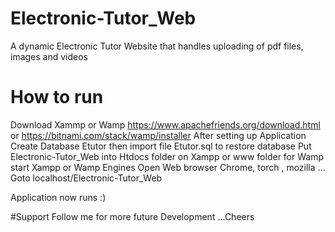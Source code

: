 # Electronic-Tutor_Web
A dynamic Electronic Tutor Website that handles uploading of pdf files, images and videos




# How to run 
Download Xammp or Wamp https://www.apachefriends.org/download.html or https://bitnami.com/stack/wamp/installer
After setting up Application
Create Database Etutor then import file Etutor.sql to restore database
Put Electronic-Tutor_Web into Htdocs folder on Xampp or www folder for Wamp
start Xampp or Wamp Engines 
Open Web browser Chrome, torch , mozilla ...
Goto localhost/Electronic-Tutor_Web

Application now runs :)

#Support
Follow me for more future Development ...Cheers 
